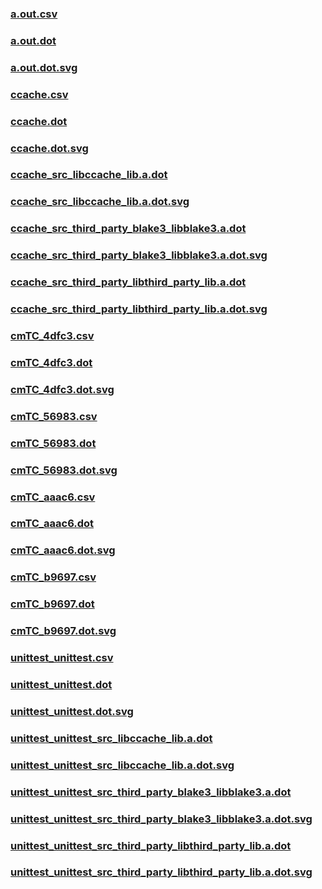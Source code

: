 ### [a.out.csv](a.out.csv)
### [a.out.dot](a.out.dot)
### [a.out.dot.svg](a.out.dot.svg)
### [ccache.csv](ccache.csv)
### [ccache.dot](ccache.dot)
### [ccache.dot.svg](ccache.dot.svg)
### [ccache_src_libccache_lib.a.dot](ccache_src_libccache_lib.a.dot)
### [ccache_src_libccache_lib.a.dot.svg](ccache_src_libccache_lib.a.dot.svg)
### [ccache_src_third_party_blake3_libblake3.a.dot](ccache_src_third_party_blake3_libblake3.a.dot)
### [ccache_src_third_party_blake3_libblake3.a.dot.svg](ccache_src_third_party_blake3_libblake3.a.dot.svg)
### [ccache_src_third_party_libthird_party_lib.a.dot](ccache_src_third_party_libthird_party_lib.a.dot)
### [ccache_src_third_party_libthird_party_lib.a.dot.svg](ccache_src_third_party_libthird_party_lib.a.dot.svg)
### [cmTC_4dfc3.csv](cmTC_4dfc3.csv)
### [cmTC_4dfc3.dot](cmTC_4dfc3.dot)
### [cmTC_4dfc3.dot.svg](cmTC_4dfc3.dot.svg)
### [cmTC_56983.csv](cmTC_56983.csv)
### [cmTC_56983.dot](cmTC_56983.dot)
### [cmTC_56983.dot.svg](cmTC_56983.dot.svg)
### [cmTC_aaac6.csv](cmTC_aaac6.csv)
### [cmTC_aaac6.dot](cmTC_aaac6.dot)
### [cmTC_aaac6.dot.svg](cmTC_aaac6.dot.svg)
### [cmTC_b9697.csv](cmTC_b9697.csv)
### [cmTC_b9697.dot](cmTC_b9697.dot)
### [cmTC_b9697.dot.svg](cmTC_b9697.dot.svg)
### [unittest_unittest.csv](unittest_unittest.csv)
### [unittest_unittest.dot](unittest_unittest.dot)
### [unittest_unittest.dot.svg](unittest_unittest.dot.svg)
### [unittest_unittest_src_libccache_lib.a.dot](unittest_unittest_src_libccache_lib.a.dot)
### [unittest_unittest_src_libccache_lib.a.dot.svg](unittest_unittest_src_libccache_lib.a.dot.svg)
### [unittest_unittest_src_third_party_blake3_libblake3.a.dot](unittest_unittest_src_third_party_blake3_libblake3.a.dot)
### [unittest_unittest_src_third_party_blake3_libblake3.a.dot.svg](unittest_unittest_src_third_party_blake3_libblake3.a.dot.svg)
### [unittest_unittest_src_third_party_libthird_party_lib.a.dot](unittest_unittest_src_third_party_libthird_party_lib.a.dot)
### [unittest_unittest_src_third_party_libthird_party_lib.a.dot.svg](unittest_unittest_src_third_party_libthird_party_lib.a.dot.svg)
